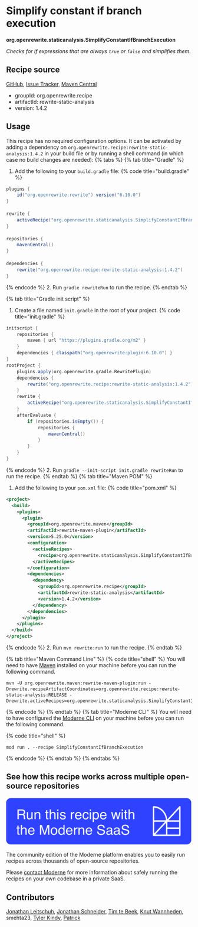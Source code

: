 # Simplify constant if branch execution

**org.openrewrite.staticanalysis.SimplifyConstantIfBranchExecution**

_Checks for if expressions that are always `true` or `false` and simplifies them._

## Recipe source

[GitHub](https://github.com/openrewrite/rewrite-static-analysis/blob/main/src/main/java/org/openrewrite/staticanalysis/SimplifyConstantIfBranchExecution.java), [Issue Tracker](https://github.com/openrewrite/rewrite-static-analysis/issues), [Maven Central](https://central.sonatype.com/artifact/org.openrewrite.recipe/rewrite-static-analysis/1.4.2/jar)

* groupId: org.openrewrite.recipe
* artifactId: rewrite-static-analysis
* version: 1.4.2


## Usage

This recipe has no required configuration options. It can be activated by adding a dependency on `org.openrewrite.recipe:rewrite-static-analysis:1.4.2` in your build file or by running a shell command (in which case no build changes are needed): 
{% tabs %}
{% tab title="Gradle" %}
1. Add the following to your `build.gradle` file:
{% code title="build.gradle" %}
```groovy
plugins {
    id("org.openrewrite.rewrite") version("6.10.0")
}

rewrite {
    activeRecipe("org.openrewrite.staticanalysis.SimplifyConstantIfBranchExecution")
}

repositories {
    mavenCentral()
}

dependencies {
    rewrite("org.openrewrite.recipe:rewrite-static-analysis:1.4.2")
}
```
{% endcode %}
2. Run `gradle rewriteRun` to run the recipe.
{% endtab %}

{% tab title="Gradle init script" %}
1. Create a file named `init.gradle` in the root of your project.
{% code title="init.gradle" %}
```groovy
initscript {
    repositories {
        maven { url "https://plugins.gradle.org/m2" }
    }
    dependencies { classpath("org.openrewrite:plugin:6.10.0") }
}
rootProject {
    plugins.apply(org.openrewrite.gradle.RewritePlugin)
    dependencies {
        rewrite("org.openrewrite.recipe:rewrite-static-analysis:1.4.2")
    }
    rewrite {
        activeRecipe("org.openrewrite.staticanalysis.SimplifyConstantIfBranchExecution")
    }
    afterEvaluate {
        if (repositories.isEmpty()) {
            repositories {
                mavenCentral()
            }
        }
    }
}
```
{% endcode %}
2. Run `gradle --init-script init.gradle rewriteRun` to run the recipe.
{% endtab %}
{% tab title="Maven POM" %}
1. Add the following to your `pom.xml` file:
{% code title="pom.xml" %}
```xml
<project>
  <build>
    <plugins>
      <plugin>
        <groupId>org.openrewrite.maven</groupId>
        <artifactId>rewrite-maven-plugin</artifactId>
        <version>5.25.0</version>
        <configuration>
          <activeRecipes>
            <recipe>org.openrewrite.staticanalysis.SimplifyConstantIfBranchExecution</recipe>
          </activeRecipes>
        </configuration>
        <dependencies>
          <dependency>
            <groupId>org.openrewrite.recipe</groupId>
            <artifactId>rewrite-static-analysis</artifactId>
            <version>1.4.2</version>
          </dependency>
        </dependencies>
      </plugin>
    </plugins>
  </build>
</project>
```
{% endcode %}
2. Run `mvn rewrite:run` to run the recipe.
{% endtab %}

{% tab title="Maven Command Line" %}
{% code title="shell" %}
You will need to have [Maven](https://maven.apache.org/download.cgi) installed on your machine before you can run the following command.

```shell
mvn -U org.openrewrite.maven:rewrite-maven-plugin:run -Drewrite.recipeArtifactCoordinates=org.openrewrite.recipe:rewrite-static-analysis:RELEASE -Drewrite.activeRecipes=org.openrewrite.staticanalysis.SimplifyConstantIfBranchExecution
```
{% endcode %}
{% endtab %}
{% tab title="Moderne CLI" %}
You will need to have configured the [Moderne CLI](https://docs.moderne.io/moderne-cli/cli-intro) on your machine before you can run the following command.

{% code title="shell" %}
```shell
mod run . --recipe SimplifyConstantIfBranchExecution
```
{% endcode %}
{% endtab %}
{% endtabs %}

## See how this recipe works across multiple open-source repositories

[![Moderne Link Image](/.gitbook/assets/ModerneRecipeButton.png)](https://app.moderne.io/recipes/org.openrewrite.staticanalysis.SimplifyConstantIfBranchExecution)

The community edition of the Moderne platform enables you to easily run recipes across thousands of open-source repositories.

Please [contact Moderne](https://moderne.io/product) for more information about safely running the recipes on your own codebase in a private SaaS.

## Contributors
[Jonathan Leitschuh](mailto:jonathan.leitschuh@gmail.com), [Jonathan Schneider](mailto:jkschneider@gmail.com), [Tim te Beek](mailto:timtebeek@gmail.com), [Knut Wannheden](mailto:knut@moderne.io), smehta23, [Tyler Kindy](mailto:me@tylerkindy.com), [Patrick](mailto:patway99@gmail.com)
